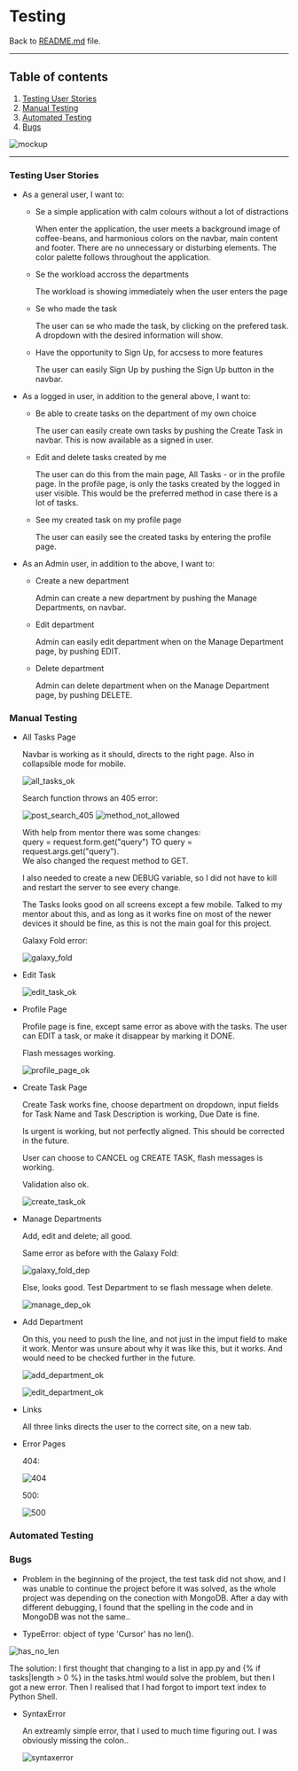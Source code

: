 # Testing #

Back to [README.md](README.md) file.

---

## Table of contents ##

1. [Testing User Stories](#Testing-User_Stories)
2. [Manual Testing](#Manual-Testing)
3. [Automated Testing](#Automated-Testing)
4. [Bugs](#Bugs)

![mockup](static/images/wireframes/mockup.png)

---

### Testing User Stories ###

* As a general user, I want to:

  * Se a simple application with calm colours without a lot of distractions

    When enter the application, the user meets a background image of coffee-beans, and harmonious colors on the navbar, main content and footer. There are no unnecessary or disturbing elements. The color palette follows throughout the application. 

  * Se the workload accross the departments

    The workload is showing immediately when the user enters the page

  * Se who made the task

    The user can se who made the task, by clicking on the prefered task. A dropdown with the desired information will show. 

  * Have the opportunity to Sign Up, for accsess to more features

    The user can easily Sign Up by pushing the Sign Up button in the navbar.

* As a logged in user, in addition to the general above, I want to:

  * Be able to create tasks on the department of my own choice

    The user can easily create own tasks by pushing the Create Task in navbar. This is now available as a signed in user. 

  * Edit and delete tasks created by me

    The user can do this from the main page, All Tasks - or in the profile page. In the profile page, is only the tasks created by the logged in user visible. This would be the preferred method in case there is a lot of tasks.

  * See my created task on my profile page

    The user can easily see the created tasks by entering the profile page. 

* As an Admin user, in addition to the above, I want to: 

  * Create a new department

    Admin can create a new department by pushing the Manage Departments, on navbar.

  * Edit department

    Admin can easily edit department when on the Manage Department page, by pushing EDIT.

  * Delete department

    Admin can delete department when on the Manage Department page, by pushing DELETE.

### Manual Testing ###

* All Tasks Page

  Navbar is working as it should, directs to the right page. Also in collapsible mode for mobile.

  ![all_tasks_ok](static/images/testing/all_tasks_ok.png)

  Search function throws an 405 error:

  ![post_search_405](static/images/testing/post_search_405.png)
  ![method_not_allowed](static/images/testing/method_not_allowed.png)

    With help from mentor there was some changes:  
    query = request.form.get("query") TO query = request.args.get("query").  
    We also changed the request method to GET.

    I also needed to create a new DEBUG variable, so I did not have to kill and restart the server to see every change. 

    The Tasks looks good on all screens except a few mobile. Talked to my mentor about this, and as long as it works fine on most of the newer devices it should be fine, as this is not the main goal for this project. 

    Galaxy Fold error:

    ![galaxy_fold](static/images/testing/galaxy_fold.png)

* Edit Task

  ![edit_task_ok](static/images/testing/edit_task_ok.png)

* Profile Page

  Profile page is fine, except same error as above with the tasks. 
  The user can EDIT a task, or make it disappear by marking it DONE. 

  Flash messages working. 

  ![profile_page_ok](static/images/testing/profile_page_ok.png)

* Create Task Page

  Create Task works fine, choose department on dropdown, input fields for Task Name and Task Description is working, Due Date is fine. 

  Is urgent is working, but not perfectly aligned. This should be corrected in the future.

  User can choose to CANCEL og CREATE TASK, flash messages is working. 

  Validation also ok. 

  ![create_task_ok](static/images/testing/create_task_ok.png)

* Manage Departments

  Add, edit and delete; all good. 

  Same error as before with the Galaxy Fold:

  ![galaxy_fold_dep](static/images/testing/galaxy_fold_dep.png)

  Else, looks good. Test Department to se flash message when delete. 

  ![manage_dep_ok](static/images/testing/manage_dep_ok.png)

* Add Department

  On this, you need to push the line, and not just in the imput field to make it work. Mentor was unsure about why it was like this, but it works. And would need to be checked further in the future.

  ![add_department_ok](static/images/testing/add_department_ok.png)

  ![edit_department_ok](static/images/testing/edit_department_ok.png)

* Links

  All three links directs the user to the correct site, on a new tab.

* Error Pages
  
  404:

  ![404](static/images/testing/404.png)

  500:

  ![500](static/images/testing/500.png)

  
### Automated Testing ###

### Bugs ###

* Problem in the beginning of the project, the test task did not show, and I was unable to continue the project before it was solved, as the whole project was depending on the conection with MongoDB. After a day with different debugging, I found that the spelling in the code and in MongoDB was not the same..

* TypeError: object of type 'Cursor' has no len().  

![has_no_len](static/images/testing/has_no_len.png)

The solution: I first thought that changing to a list in app.py and {% if tasks|length > 0 %} in the tasks.html would solve the problem, but then I got a new error. Then I realised that I had forgot to import text index to Python Shell.

* SyntaxError
  
  An extreamly simple error, that I used to much time figuring out. I was obviously missing the colon..

  ![syntaxerror](static/images/testing/syntaxerror.png)

 